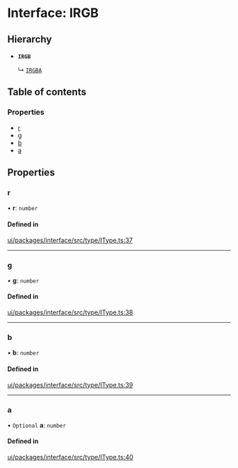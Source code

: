 # Interface: IRGB

## Hierarchy

- **`IRGB`**

  ↳ [`IRGBA`](IRGBA.md)

## Table of contents

### Properties

- [r](IRGB.md#r)
- [g](IRGB.md#g)
- [b](IRGB.md#b)
- [a](IRGB.md#a)

## Properties

### r

• **r**: `number`

#### Defined in

[ui/packages/interface/src/type/IType.ts:37](https://github.com/leaferjs/leafer-ui/blob/e76fc82/packages/interface/src/type/IType.ts#L37)

___

### g

• **g**: `number`

#### Defined in

[ui/packages/interface/src/type/IType.ts:38](https://github.com/leaferjs/leafer-ui/blob/e76fc82/packages/interface/src/type/IType.ts#L38)

___

### b

• **b**: `number`

#### Defined in

[ui/packages/interface/src/type/IType.ts:39](https://github.com/leaferjs/leafer-ui/blob/e76fc82/packages/interface/src/type/IType.ts#L39)

___

### a

• `Optional` **a**: `number`

#### Defined in

[ui/packages/interface/src/type/IType.ts:40](https://github.com/leaferjs/leafer-ui/blob/e76fc82/packages/interface/src/type/IType.ts#L40)
